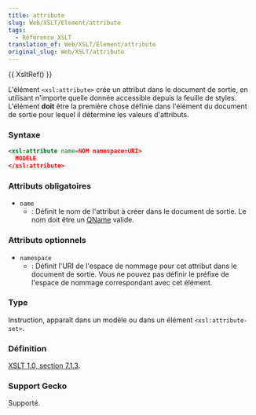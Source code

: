 ```yaml
---
title: attribute
slug: Web/XSLT/Element/attribute
tags:
  - Référence_XSLT
translation_of: Web/XSLT/Element/attribute
original_slug: Web/XSLT/attribute
---
```

{{ XsltRef() }}

L'élément `<xsl:attribute>` crée un attribut dans le document de sortie, en utilisant n'importe quelle donnée accessible depuis la feuille de styles. L'élément **doit** être la première chose définie dans l'élément du document de sortie pour lequel il détermine les valeurs d'attributs.

### Syntaxe

```xml
<xsl:attribute name=NOM namespace=URI>
  MODÈLE
</xsl:attribute>
```

### Attributs obligatoires

- `name`
  - : Définit le nom de l'attribut à créer dans le document de sortie. Le nom doit être un [QName](http://www.w3.org/TR/REC-xml-names/#ns-qualnames) valide.

### Attributs optionnels

- `namespace`
  - : Définit l'URI de l'espace de nommage pour cet attribut dans le document de sortie. Vous ne pouvez pas définir le préfixe de l'espace de nommage correspondant avec cet élément.

### Type

Instruction, apparaît dans un modèle ou dans un élément `<xsl:attribute-set>`.

### Définition

[XSLT 1.0, section 7.1.3](http://www.w3.org/TR/xslt#creating-attributes).

### Support Gecko

Supporté.
